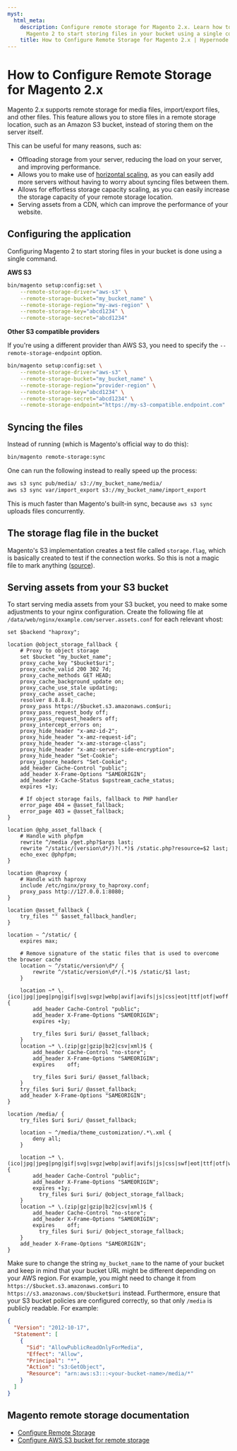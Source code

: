 ```yaml
---
myst:
  html_meta:
    description: Configure remote storage for Magento 2.x. Learn how to configure
      Magento 2 to start storing files in your bucket using a single command.
    title: How to Configure Remote Storage for Magento 2.x | Hypernode
---
```


# How to Configure Remote Storage for Magento 2.x

Magento 2.x supports remote storage for media files, import/export files, and other files.
This feature allows you to store files in a remote storage location, such as an Amazon S3 bucket, instead of storing them on the server itself.

This can be useful for many reasons, such as:

- Offloading storage from your server, reducing the load on your server, and improving performance.
- Allows you to make use of [horizontal scaling](../../hypernode-platform/autoscaling/how-does-horizontal-autoscaling-work), as you can easily add more servers without having to worry about syncing files between them.
- Allows for effortless storage capacity scaling, as you can easily increase the storage capacity of your remote storage location.
- Serving assets from a CDN, which can improve the performance of your website.

## Configuring the application

Configuring Magento 2 to start storing files in your bucket is done using a single command.

**AWS S3**

```bash
bin/magento setup:config:set \
    --remote-storage-driver="aws-s3" \
    --remote-storage-bucket="my_bucket_name" \
    --remote-storage-region="my-aws-region" \
    --remote-storage-key="abcd1234" \
    --remote-storage-secret="abcd1234"
```

**Other S3 compatible providers**

If you're using a different provider than AWS S3, you need to specify the `--remote-storage-endpoint` option.

```bash
bin/magento setup:config:set \
    --remote-storage-driver="aws-s3" \
    --remote-storage-bucket="my_bucket_name" \
    --remote-storage-region="provider-region" \
    --remote-storage-key="abcd1234" \
    --remote-storage-secret="abcd1234" \
    --remote-storage-endpoint="https://my-s3-compatible.endpoint.com"
```

## Syncing the files

Instead of running (which is Magento's official way to do this):

```bash
bin/magento remote-storage:sync
```

One can run the following instead to really speed up the process:

```bash
aws s3 sync pub/media/ s3://my_bucket_name/media/
aws s3 sync var/import_export s3://my_bucket_name/import_export
```

This is much faster than Magento's built-in sync, because `aws s3 sync` uploads files concurrently.

## The storage flag file in the bucket

Magento's S3 implementation creates a test file called `storage.flag`, which is basically created to test if the connection works. So this is not a magic file to mark anything ([source](https://github.com/magento/magento2/blob/6f4805f82bb7511f72935daa493d48ebda3d9039/app/code/Magento/AwsS3/Driver/AwsS3.php#L104)).

## Serving assets from your S3 bucket

To start serving media assets from your S3 bucket, you need to make some adjustments to your nginx configuration. Create the following file at `/data/web/nginx/example.com/server.assets.conf` for each relevant vhost:

```nginx
set $backend "haproxy";

location @object_storage_fallback {
    # Proxy to object storage
    set $bucket "my_bucket_name";
    proxy_cache_key "$bucket$uri";
    proxy_cache_valid 200 302 7d;
    proxy_cache_methods GET HEAD;
    proxy_cache_background_update on;
    proxy_cache_use_stale updating;
    proxy_cache asset_cache;
    resolver 8.8.8.8;
    proxy_pass https://$bucket.s3.amazonaws.com$uri;
    proxy_pass_request_body off;
    proxy_pass_request_headers off;
    proxy_intercept_errors on;
    proxy_hide_header "x-amz-id-2";
    proxy_hide_header "x-amz-request-id";
    proxy_hide_header "x-amz-storage-class";
    proxy_hide_header "x-amz-server-side-encryption";
    proxy_hide_header "Set-Cookie";
    proxy_ignore_headers "Set-Cookie";
    add_header Cache-Control "public";
    add_header X-Frame-Options "SAMEORIGIN";
    add_header X-Cache-Status $upstream_cache_status;
    expires +1y;

    # If object storage fails, fallback to PHP handler
    error_page 404 = @asset_fallback;
    error_page 403 = @asset_fallback;
}

location @php_asset_fallback {
    # Handle with phpfpm
    rewrite ^/media /get.php?$args last;
    rewrite ^/static/(version\d*/)?(.*)$ /static.php?resource=$2 last;
    echo_exec @phpfpm;
}

location @haproxy {
    # Handle with haproxy
    include /etc/nginx/proxy_to_haproxy.conf;
    proxy_pass http://127.0.0.1:8080;
}

location @asset_fallback {
    try_files "" $asset_fallback_handler;
}

location ~ ^/static/ {
    expires max;

    # Remove signature of the static files that is used to overcome the browser cache
    location ~ ^/static/version\d*/ {
        rewrite ^/static/version\d*/(.*)$ /static/$1 last;
    }

    location ~* \.(ico|jpg|jpeg|png|gif|svg|svgz|webp|avif|avifs|js|css|eot|ttf|otf|woff|woff2|html|json|webmanifest)$ {
        add_header Cache-Control "public";
        add_header X-Frame-Options "SAMEORIGIN";
        expires +1y;

        try_files $uri $uri/ @asset_fallback;
    }
    location ~* \.(zip|gz|gzip|bz2|csv|xml)$ {
        add_header Cache-Control "no-store";
        add_header X-Frame-Options "SAMEORIGIN";
        expires    off;

        try_files $uri $uri/ @asset_fallback;
    }
    try_files $uri $uri/ @asset_fallback;
    add_header X-Frame-Options "SAMEORIGIN";
}

location /media/ {
    try_files $uri $uri/ @asset_fallback;

    location ~ ^/media/theme_customization/.*\.xml {
        deny all;
    }

    location ~* \.(ico|jpg|jpeg|png|gif|svg|svgz|webp|avif|avifs|js|css|swf|eot|ttf|otf|woff|woff2)$ {
        add_header Cache-Control "public";
        add_header X-Frame-Options "SAMEORIGIN";
        expires +1y;
	      try_files $uri $uri/ @object_storage_fallback;
    }
    location ~* \.(zip|gz|gzip|bz2|csv|xml)$ {
        add_header Cache-Control "no-store";
        add_header X-Frame-Options "SAMEORIGIN";
        expires    off;
	      try_files $uri $uri/ @object_storage_fallback;
    }
    add_header X-Frame-Options "SAMEORIGIN";
}
```

Make sure to change the string `my_bucket_name` to the name of your bucket and keep in mind that your bucket URL might be different depending on your AWS region. For example, you might need to change it from `https://$bucket.s3.amazonaws.com$uri` to `https://s3.amazonaws.com/$bucket$uri` instead.
Furthermore, ensure that your S3 bucket policies are configured correctly, so that only `/media` is publicly readable. For example:

```json
{
  "Version": "2012-10-17",
  "Statement": [
    {
      "Sid": "AllowPublicReadOnlyForMedia",
      "Effect": "Allow",
      "Principal": "*",
      "Action": "s3:GetObject",
      "Resource": "arn:aws:s3:::<your-bucket-name>/media/*"
    }
  ]
}
```

## Magento remote storage documentation

- [Configure Remote Storage](https://experienceleague.adobe.com/en/docs/commerce-operations/configuration-guide/storage/remote-storage/remote-storage)
- [Configure AWS S3 bucket for remote storage](https://experienceleague.adobe.com/en/docs/commerce-operations/configuration-guide/storage/remote-storage/remote-storage-aws-s3)

